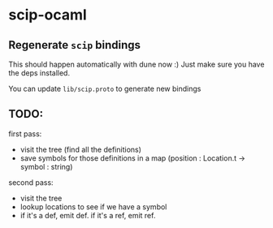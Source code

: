 # scip-ocaml


## Regenerate `scip` bindings

This should happen automatically with dune now :) Just make sure you have the deps installed.

You can update `lib/scip.proto` to generate new bindings

## TODO:

first pass:
- visit the tree (find all the definitions)
- save symbols for those definitions in a map (position : Location.t -> symbol : string)

second pass:
- visit the tree
- lookup locations to see if we have a symbol
- if it's a def, emit def. if it's a ref, emit ref.
